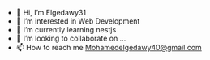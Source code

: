 - 👋 Hi, I’m Elgedawy31
- 👀 I’m interested in Web Development
- 🌱 I’m currently learning nestjs
- 💞️ I’m looking to collaborate on ...
- 📫 How to reach me Mohamedelgedawy40@gmail.com

<!---
Elgedawy31/Elgedawy31 is a ✨ special ✨ repository because its `README.md` (this file) appears on your GitHub profile.
You can click the Preview link to take a look at your changes.
--->
